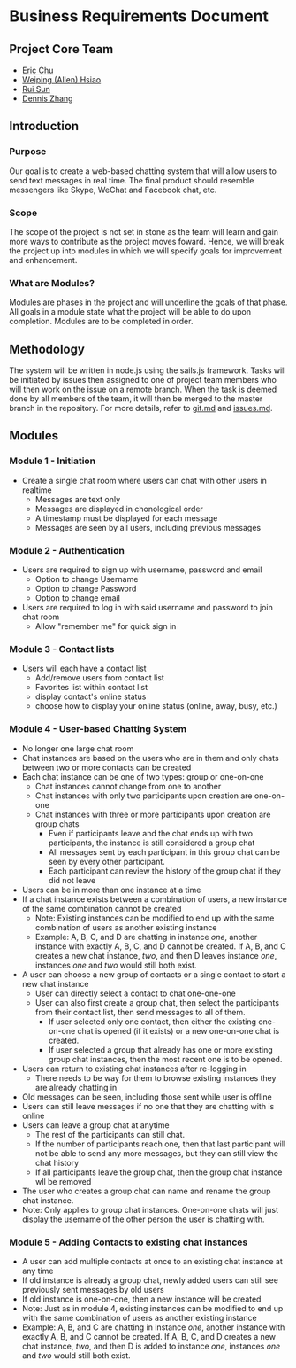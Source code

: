 # Business Requirements Document

## Project Core Team
* [Eric Chu](https://github.com/ericchu94)
* [Weiping (Allen) Hsiao](https://github.com/allenh)
* [Rui Sun](https://github.com/r29sun)
* [Dennis Zhang](https://github.com/FlipEnergy)

## Introduction

### Purpose
Our goal is to create a web-based chatting system that will allow users to send text messages in real time. The final product should resemble messengers like Skype, WeChat and Facebook chat, etc.

### Scope
The scope of the project is not set in stone as the team will learn and gain more ways to contribute as the project moves foward. Hence, we will break the project up into modules in which we will specify goals for improvement and enhancement.

### What are Modules?
Modules are phases in the project and will underline the goals of that phase. All goals in a module state what the project will be able to do upon completion. Modules are to be completed in order.

## Methodology
The system will be written in node.js using the sails.js framework. Tasks will be initiated by issues then assigned to one of project team members who will then work on the issue on a remote branch. When the task is deemed done by all members of the team, it will then be merged to the master branch in the repository. For more details, refer to [git.md](https://github.com/ericchu94/chat/blob/master/documentation/git.md) and [issues.md](https://github.com/ericchu94/chat/blob/master/documentation/issues.md).

## Modules

### Module 1 - Initiation
* Create a single chat room where users can chat with other users in realtime
  * Messages are text only
  * Messages are displayed in chonological order
  * A timestamp must be displayed for each message
  * Messages are seen by all users, including previous messages

### Module 2 - Authentication
* Users are required to sign up with username, password and email
  * Option to change Username
  * Option to change Password
  * Option to change email
* Users are required to log in with said username and password to join chat room
  * Allow "remember me" for quick sign in

### Module 3 - Contact lists 
* Users will each have a contact list
  * Add/remove users from contact list
  * Favorites list within contact list
  * display contact's online status
  * choose how to display your online status (online, away, busy, etc.)

### Module 4 - User-based Chatting System
* No longer one large chat room
* Chat instances are based on the users who are in them and only chats between two or more contacts can be created
 * Each chat instance can be one of two types: group or one-on-one
   * Chat instances cannot change from one to another
    * Chat instances with only two participants upon creation are one-on-one
    * Chat instances with three or more participants upon creation are group chats
      * Even if participants leave and the chat ends up with two participants, the instance is still considered a group chat
      * All messages sent by each participant in this group chat can be seen by every other participant.
      * Each participant can review the history of the group chat if they did not leave
 * Users can be in more than one instance at a time
 * If a chat instance exists between a combination of users, a new instance of the same combination cannot be created
   * Note: Existing instances can be modified to end up with the same combination of users as another existing instance
    * Example: A, B, C, and D are chatting in instance *one*, another instance with exactly A, B, C, and D cannot be created. If A, B, and C creates a new chat instance, *two*, and then D leaves instance *one*, instances *one* and *two* would still both exist.
 * A user can choose a new group of contacts or a single contact to start a new chat instance
  	* User can directly select a contact to chat one-one-one
   	* User can also first create a group chat, then select the participants from their contact list, then send messages to all of them. 
   	  * If user selected only one contact, then either the existing one-on-one chat is opened (if it exists) or a new one-on-one chat is created.
   	  * If user selected a group that already has one or more existing group chat instances, then the most recent one is to be opened.
* Users can return to existing chat instances after re-logging in
  * There needs to be way for them to browse existing instances they are already chatting in
* Old messages can be seen, including those sent while user is offline
 * Users can still leave messages if no one that they are chatting with is online
* Users can leave a group chat at anytime
  * The rest of the participants can still chat.
  * If the number of participants reach one, then that last participant will not be able to send any more messages, but they can still view the chat history
  * If all participants leave the group chat, then the group chat instance wll be removed
* The user who creates a group chat can name and rename the group chat instance.
 * Note: Only applies to group chat instances. One-on-one chats will just display the username of the other person the user is chatting with.

### Module 5 - Adding Contacts to existing chat instances
* A user can add multiple contacts at once to an existing chat instance at any time
 * If old instance is already a group chat, newly added users can still see previously sent messages by old users
 * If old instance is one-on-one, then a new instance will be created
 * Note: Just as in module 4, existing instances can be modified to end up with the same combination of users as another existing instance
 * Example: A, B, and C are chatting in instance *one*, another instance with exactly A, B, and C cannot be created. If A, B, C, and D creates a new chat instance, *two*, and then D is added to instance *one*, instances *one* and *two* would still both exist.
